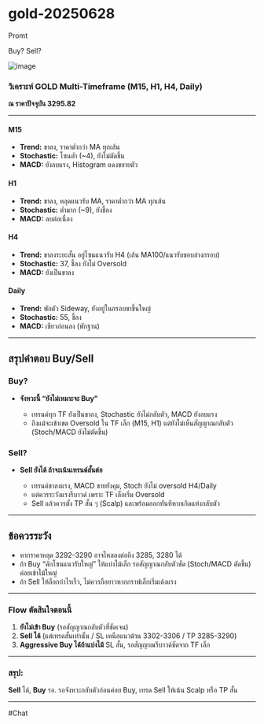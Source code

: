 # gold-20250628

Promt

Buy?
Sell?

![image](https://github.com/user-attachments/assets/0dd359cc-97a2-4520-9cf5-f34ec1362d20)


### วิเคราะห์ GOLD Multi-Timeframe (M15, H1, H4, Daily)

**ณ ราคาปัจจุบัน 3295.82**

---

#### **M15**

* **Trend:** ขาลง, ราคาต่ำกว่า MA ทุกเส้น
* **Stochastic:** โซนต่ำ (\~4), ยังไม่ตัดขึ้น
* **MACD:** ยังลบแรง, Histogram แดงขยายตัว

#### **H1**

* **Trend:** ขาลง, หลุดแนวรับ MA, ราคาต่ำกว่า MA ทุกเส้น
* **Stochastic:** ต่ำมาก (\~9), ยังชี้ลง
* **MACD:** ลบต่อเนื่อง

#### **H4**

* **Trend:** ขาลงระยะสั้น อยู่โซนแนวรับ H4 (เส้น MA100/แนวรับขอบล่างกรอบ)
* **Stochastic:** 37, ชี้ลง ยังไม่ Oversold
* **MACD:** ยังเป็นขาลง

#### **Daily**

* **Trend:** พักตัว Sideway, ยังอยู่ในกรอบขาขึ้นใหญ่
* **Stochastic:** 55, ชี้ลง
* **MACD:** เขียวอ่อนลง (พักฐาน)

---

## **สรุปคำตอบ Buy/Sell**

### **Buy?**

* **จังหวะนี้ “ยังไม่เหมาะจะ Buy”**

  * เทรนด์ทุก TF ยังเป็นขาลง, Stochastic ยังไม่กลับตัว, MACD ยังลบแรง
  * ถึงแม้จะเข้าเขต Oversold ใน TF เล็ก (M15, H1) แต่ยังไม่เห็นสัญญาณกลับตัว (Stoch/MACD ยังไม่ตัดขึ้น)

### **Sell?**

* **Sell ยังได้ ถ้าจะเน้นเทรนด์สั้นต่อ**

  * เทรนด์ขาลงแรง, MACD ขายยังคุม, Stoch ยังไม่ oversold H4/Daily
  * แต่ควรระวังแรงรีบาวด์ เพราะ TF เล็กเริ่ม Oversold
  * Sell แล้วควรตั้ง TP สั้น ๆ (Scalp) และพร้อมออกทันทีหากเกิดแท่งกลับตัว

---

## **ข้อควรระวัง**

* หากราคาหลุด 3292-3290 อาจไหลลงต่อถึง 3285, 3280 ได้
* ถ้า Buy “ดักโซนแนวรับใหญ่” ให้แบ่งไม้เล็ก รอสัญญาณกลับตัวชัด (Stoch/MACD ตัดขึ้น) ค่อยเข้าไม้ใหญ่
* ถ้า Sell ให้ล็อกกำไรเร็ว, ไม่ควรถือยาวหากกราฟเล็กเริ่มเด้งแรง

---

### **Flow ตัดสินใจตอนนี้**

1. **ยังไม่เข้า Buy** (รอสัญญาณกลับตัวที่ชัดเจน)
2. **Sell ได้** (แต่เทรดสั้นเท่านั้น / SL เหนือแนวต้าน 3302-3306 / TP 3285-3290)
3. **Aggressive Buy ได้ถ้าแบ่งไม้** SL สั้น, รอสัญญาณรีบาวด์ชัดจาก TF เล็ก

---

### **สรุป:**

**Sell** ได้, **Buy** รอ.
รอจังหวะกลับตัวก่อนค่อย Buy, เทรด Sell ให้เน้น Scalp หรือ TP สั้น

---

#Chat 
